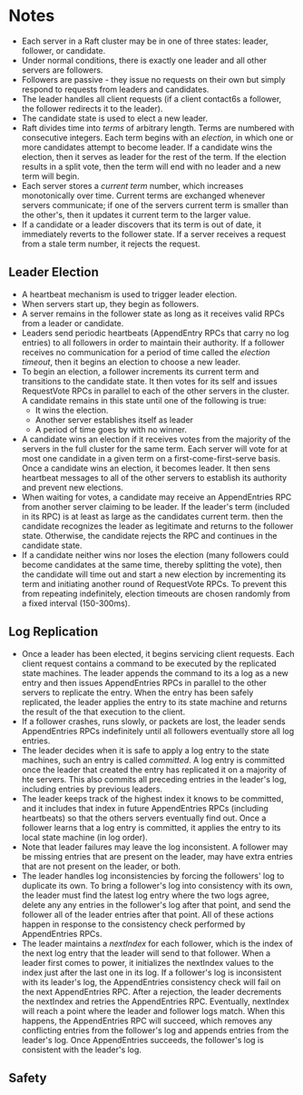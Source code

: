 # Notes
* Each server in a Raft cluster may be in one of three states: leader, follower, or candidate.
* Under normal conditions, there is exactly one leader and all other servers are followers.
* Followers are passive - they issue no requests on their own but simply respond to requests from leaders and candidates.
* The leader handles all client requests (if a client contact6s a follower, the follower redirects it to the leader).
* The candidate state is used to elect a new leader.
* Raft divides time into *terms* of arbitrary length. Terms are numbered with consecutive integers. Each term begins with an *election*, in which one or more candidates attempt to become leader. If a candidate wins the election, then it serves as leader for the rest of the term. If the election results in a split vote, then the term will end with no leader and a new term will begin.
* Each server stores a *current term* number, which increases monotonically over time. Current terms are exchanged whenever servers communicate; if one of the servers current term is smaller than the other's, then it updates it current term to the larger value.
* If a candidate or a leader discovers that its term is out of date, it immediately reverts to the follower state. If a server receives a request from a stale term number, it rejects the request.

## Leader Election
* A heartbeat mechanism is used to trigger leader election.
* When servers start up, they begin as followers.
* A server remains in the follower state as long as it receives valid RPCs from a leader or candidate.
* Leaders send periodic heartbeats (AppendEntry RPCs that carry no log entries) to all followers in order to maintain their authority. If a follower receives no communication for a period of time called the *election timeout*, then it begins an election to choose a new leader.
* To begin an election, a follower increments its current term and transitions to the candidate state. It then votes for its self and issues RequestVote RPCs in parallel to each of the other servers in the cluster. A candidate remains in this state until one of the following is true:
    * It wins the election.
    * Another server establishes itself as leader
    * A period of time goes by with no winner.
* A candidate wins an election if it receives votes from the majority of the servers in the full cluster for the same term. Each server will vote for at most one candidate in a given term on a first-come-first-serve basis. Once a candidate wins an election, it becomes leader. It then sens heartbeat messages to all of the other servers to establish its authority and prevent new elections.
* When waiting for votes, a candidate may receive an AppendEntries RPC from another server claiming to be leader. If the leader's term (included in its RPC) is at least as large as the candidates current term. then the candidate recognizes the leader as legitimate and returns to the follower state. Otherwise, the candidate rejects the RPC and continues in the candidate state.
* If a candidate neither wins nor loses the election (many followers could become candidates at the same time, thereby splitting the vote), then the candidate will time out and start a new election by incrementing its term and initiating another round of RequestVote RPCs. To prevent this from repeating indefinitely, election timeouts are chosen randomly from a fixed interval (150-300ms).

## Log Replication
* Once a leader has been elected, it begins servicing client requests. Each client request contains a command to be executed by the replicated state machines. The leader appends the command to its a log as a new entry and then issues AppendEntries RPCs in parallel to the other servers to replicate the entry. When the entry has been safely replicated, the leader applies the entry to its state machine and returns the result of the that execution to the client.
* If a follower crashes, runs slowly, or packets are lost, the leader sends AppendEntries RPCs indefinitely until all followers eventually store all log entries.
* The leader decides when it is safe to apply a log entry to the state machines, such an entry is called *committed*. A log entry is committed once the leader that created the entry has replicated it on a majority of hte servers. This also commits all preceding entries in the leader's log, including entries by previous leaders.
* The leader keeps track of the highest index it knows to be committed, and it includes that index in future AppendEntries RPCs (including heartbeats) so that the others servers eventually find out. Once a follower learns that a log entry is committed, it applies the entry to its local state machine (in log order).
* Note that leader failures may leave the log inconsistent. A follower may be missing entries that are present on the leader, may have extra entries that are not present on the leader, or both.
* The leader handles log inconsistencies by forcing the followers' log to duplicate its own. To bring a follower's log into consistency with its own, the leader must find the latest log entry where the two logs agree, delete any any entries in the follower's log after that point, and send the follower all of the leader entries after that point. All of these actions happen in response to the consistency check performed by AppendEntries RPCs.
* The leader maintains a *nextIndex* for each follower, which is the index of the next log entry that the leader will send to that follower. When a leader first comes to power, it initializes the nextIndex values to the index just after the last one in its log. If a follower's log is inconsistent with its leader's log, the AppendEntries consistency check will fail on the next AppendEntries RPC. After a rejection, the leader decrements the nextIndex and retries the AppendEntries RPC. Eventually, nextIndex will reach a point where the leader and follower logs match. When this happens, the AppendEntries RPC will succeed, which removes any conflicting entries from the follower's log and appends entries from the leader's log. Once AppendEntries succeeds, the follower's log is consistent with the leader's log.
## Safety
